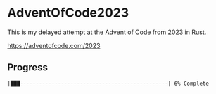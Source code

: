 # AdventOfCode2023

This is my delayed attempt at the Advent of Code from 2023 in Rust.

https://adventofcode.com/2023

## Progress

    |███-----------------------------------------------| 6% Complete
